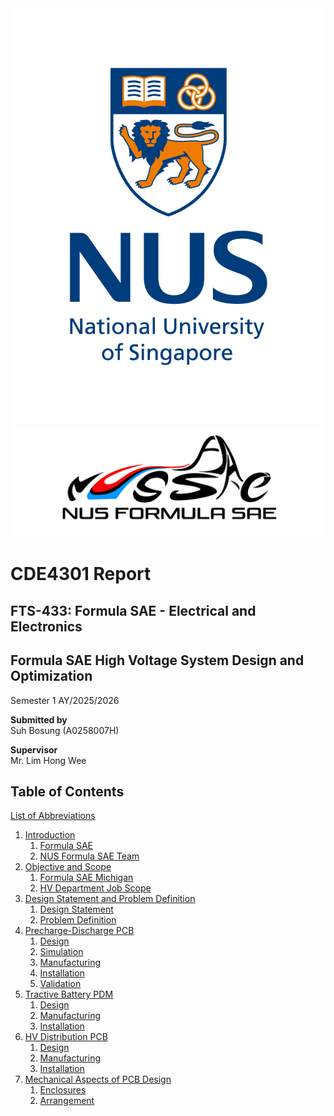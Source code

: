 <img src='./Figures/NUS_logo_full-vertical.jpg'>  

<img src='./Figures/NUS Formula SAE Logo.png'>  

# **CDE4301 Report**
## FTS-433: Formula SAE - Electrical and Electronics
## Formula SAE High Voltage System Design and Optimization
Semester 1 AY/2025/2026

**Submitted by**  
Suh Bosung (A0258007H)  

**Supervisor**  
Mr. Lim Hong Wee  

## Table of Contents
[List of Abbreviations](list-of-abbrev.md)  
1. [Introduction](introduction.md)
    1. [Formula SAE](https://bosung91.github.io/FSAE-High-Voltage-System-Design-and-Optimization/introduction.html#formula-sae)
    2. [NUS Formula SAE Team](https://bosung91.github.io/FSAE-High-Voltage-System-Design-and-Optimization/introduction.html#nus-formula-sae-team)
2. [Objective and Scope](objective-and-scope.md)
    1. [Formula SAE Michigan]()
    2. [HV Department Job Scope]()
3. [Design Statement and Problem Definition](design-statement-and-problem-definition.md)
    1. [Design Statement]()
    2. [Problem Definition]()
4. [Precharge-Discharge PCB](precharge-discharge-pcb.md)
    1. [Design]()
    2. [Simulation]()
    3. [Manufacturing]()
    4. [Installation]()
    5. [Validation]()
5. [Tractive Battery PDM](tractive-battery-pdm.md)
    1. [Design]()
    2. [Manufacturing]()
    3. [Installation]()
6. [HV Distribution PCB](hv-distribution-pcb.md)
    1. [Design]()
    2. [Manufacturing]()
    3. [Installation]()
7. [Mechanical Aspects of PCB Design](mech-aspects-of-pcb-design.md)
    1. [Enclosures]()
    2. [Arrangement]()